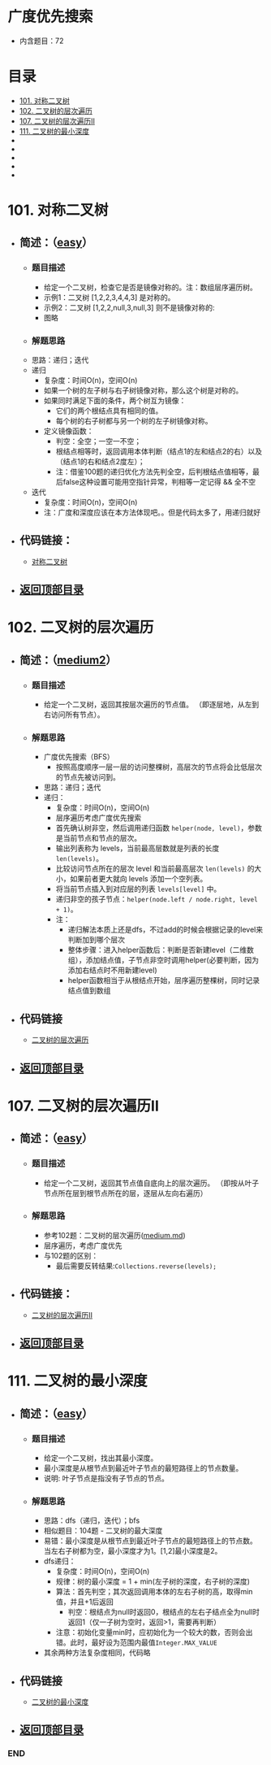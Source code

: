 # 广度优先搜索
- 内含题目：72

# 目录
<!-- GFM-TOC -->
* [101. 对称二叉树](#101-对称二叉树)
* [102. 二叉树的层次遍历](#102-二叉树的层次遍历)
* [107. 二叉树的层次遍历II](#107-二叉树的层次遍历ii)
* [111. 二叉树的最小深度](#111-二叉树的最小深度)
* []()
* []()
* []()
* []()
* []()
<!-- GFM-TOC -->



# 101. 对称二叉树
- ## 简述：（[easy](https://github.com/anliux/PracticePool/blob/master/LeetCode/docs/easy.md)）
  - ### 题目描述
    - 给定一个二叉树，检查它是否是镜像对称的。注：数组层序遍历树。
    - 示例1：二叉树 [1,2,2,3,4,4,3] 是对称的。
    - 示例2：二叉树 [1,2,2,null,3,null,3] 则不是镜像对称的:
    - 图略
  - ### 解题思路
  - 思路：递归；迭代
  - 递归
    - 复杂度：时间O(n)，空间O(n)
    - 如果一个树的左子树与右子树镜像对称，那么这个树是对称的。
    - 如果同时满足下面的条件，两个树互为镜像：
      - 它们的两个根结点具有相同的值。
      - 每个树的右子树都与另一个树的左子树镜像对称。
    - 定义镜像函数：
      - 判空：全空；一空一不空；
      - 根结点相等时，返回调用本体判断（结点1的左和结点2的右）以及（结点1的右和结点2度左）；
      - 注：借鉴100题的递归优化方法先判全空，后判根结点值相等，最后false这种设置可能用空指针异常，判相等一定记得 && 全不空
  - 迭代
    - 复杂度：时间O(n)，空间O(n)
    - 注：广度和深度应该在本方法体现吧。。但是代码太多了，用递归就好

- ## 代码链接：
  - [对称二叉树](https://github.com/anliux/PracticePool/blob/master/LeetCode/src/0101-symmetric-tree.java)

<!-- GFM-TOC -->
* ## [返回顶部目录](#目录)
<!-- GFM-TOC -->



# 102. 二叉树的层次遍历
- ## 简述：（[medium2](https://github.com/anliux/PracticePool/blob/master/LeetCode/docs/medium2.md)）
  - ### 题目描述
    - 给定一个二叉树，返回其按层次遍历的节点值。 （即逐层地，从左到右访问所有节点）。
  - ### 解题思路
    - 广度优先搜索（BFS）
      - 按照高度顺序一层一层的访问整棵树，高层次的节点将会比低层次的节点先被访问到。
    - 思路：递归；迭代
    - 递归：
      - 复杂度：时间O(n)，空间O(n)
      - 层序遍历考虑广度优先搜索
      - 首先确认树非空，然后调用递归函数 `helper(node, level)`，参数是当前节点和节点的层次。
      - 输出列表称为 levels，当前最高层数就是列表的长度 `len(levels)`。
      - 比较访问节点所在的层次 level 和当前最高层次 `len(levels)` 的大小，如果前者更大就向 levels 添加一个空列表。
      - 将当前节点插入到对应层的列表 `levels[level]` 中。
      - 递归非空的孩子节点：`helper(node.left / node.right, level + 1)`。
      - 注：
        - 递归解法本质上还是dfs，不过add的时候会根据记录的level来判断加到哪个层次
        - 整体步骤：进入helper函数后：判断是否新建level（二维数组），添加结点值，子节点非空时调用helper(必要判断，因为添加右结点时不用新建level)
        - helper函数相当于从根结点开始，层序遍历整棵树，同时记录结点值到数组
  
- ## 代码链接
  - [二叉树的层次遍历](https://github.com/anliux/PracticePool/blob/master/LeetCode/src/0102-binary-tree-level-order-traversal.java)

<!-- GFM-TOC -->
* ## [返回顶部目录](#目录)
<!-- GFM-TOC -->



# 107. 二叉树的层次遍历II
- ## 简述：（[easy](https://github.com/anliux/PracticePool/blob/master/LeetCode/docs/easy.md)）
  - ### 题目描述
    - 给定一个二叉树，返回其节点值自底向上的层次遍历。 （即按从叶子节点所在层到根节点所在的层，逐层从左向右遍历）
  - ### 解题思路
    - 参考102题：二叉树的层次遍历([medium.md](https://github.com/anliux/PracticePool/blob/master/LeetCode/docs/medium.md))
    - 层序遍历，考虑广度优先
    - 与102题的区别：
      - 最后需要反转结果:`Collections.reverse(levels);`
    
- ## 代码链接：
  - [二叉树的层次遍历II](https://github.com/anliux/PracticePool/blob/master/LeetCode/src/0107-binary-tree-level-order-traversal-ii.java)

<!-- GFM-TOC -->
* ## [返回顶部目录](#目录)
<!-- GFM-TOC -->



# 111. 二叉树的最小深度
- ## 简述：（[easy](https://github.com/anliux/PracticePool/blob/master/LeetCode/docs/easy.md)）
  - ### 题目描述
    - 给定一个二叉树，找出其最小深度。
    - 最小深度是从根节点到最近叶子节点的最短路径上的节点数量。
    - 说明: 叶子节点是指没有子节点的节点。
  - ### 解题思路
    - 思路：dfs（递归，迭代）；bfs
    - 相似题目：104题 - 二叉树的最大深度
    - 易错：最小深度是从根节点到最近叶子节点的最短路径上的节点数。当左右子树都为空，最小深度才为1。[1,2]最小深度是2。
    - dfs递归：
      - 复杂度：时间O(n)，空间O(n)
      - 规律：树的最小深度 = 1 + min(左子树的深度，右子树的深度)
      - 算法：首先判空；其次返回调用本体的左右子树的高，取得min值，并且+1后返回
        - 判空：根结点为null时返回0，根结点的左右子结点全为null时返回1（仅一子树为空时，返回>1，需要再判断）
      - 注意：初始化变量min时，应初始化为一个较大的数，否则会出错。此时，最好设为范围内最值`Integer.MAX_VALUE`
    - 其余两种方法复杂度相同，代码略 

- ## 代码链接
  - [二叉树的最小深度](https://github.com/anliux/PracticePool/blob/master/LeetCode/src/0111-minimum-depth-of-binary-tree.java)

<!-- GFM-TOC -->
* ## [返回顶部目录](#目录)
<!-- GFM-TOC -->





### END

